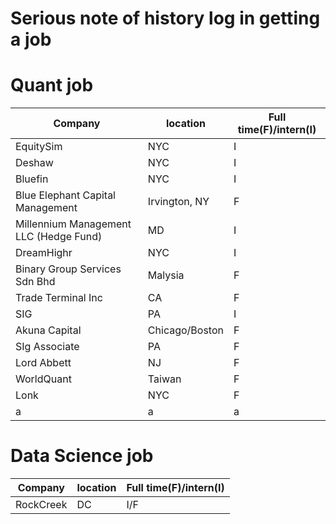 # Serious note of history log in getting a job

#  Quant job
|Company|location|Full time(F)/intern(I)|
|---|---|---|
|EquitySim|NYC|I|
|Deshaw|NYC|I|
|Bluefin|NYC|I|
|Blue Elephant Capital Management|Irvington, NY|F|
|Millennium Management LLC (Hedge Fund)|MD|I|
|DreamHighr|NYC|I|
|Binary Group Services Sdn Bhd|Malysia|F|
|Trade Terminal Inc|CA|F|
|SIG|PA|I|
|Akuna Capital|Chicago/Boston|F|
|SIg Associate|PA|F|
|Lord Abbett|NJ|F|
|WorldQuant|Taiwan|F|
|Lonk|NYC|F|
|a|a|a|
#  Data Science job

|Company|location|Full time(F)/intern(I)|
|---|---|---|
|RockCreek|DC|I/F|
